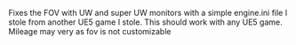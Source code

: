 Fixes the FOV with UW and super UW monitors with a simple engine.ini file I stole from another UE5 game I stole. This should work with any UE5 game. Mileage may very as fov is not customizable
